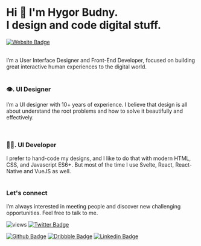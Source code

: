 # Hi 👋 I'm Hygor Budny.<br/>I design and code digital stuff.
[![Website Badge](https://img.shields.io/badge/-working%20from%20home-fff5b1?style=flat&link=https://hygorbudny.com/)](https://hygorbudny.com/) 

<br />
I’m a User Interface Designer and Front-End Developer, focused on building great interactive human experiences to the digital world.
<br />
<br />

### 👁. **UI Designer**
I’m a UI designer with 10+ years of experience. I believe that design is all about understand the root problems and how to solve it beautifully and effectively.

<br />

### 👨‍💻. **UI Developer**
I prefer to hand-code my designs, and I like to do that with modern HTML, CSS, and Javascript ES6+. But most of the time I use Svelte, React, React-Native and VueJS as well.
<br />
<br />


### **Let's connect**

I’m always interested in meeting people and discover new challenging opportunities. Feel free to talk to me.

![views](https://gpvc.arturio.dev/hygor)
[![Twitter Badge](https://img.shields.io/twitter/follow/hygorbudny?hygorbudny)](https://twitter.com/hygorbudny)

[![Github Badge](https://img.shields.io/badge/-hygor-grey?style=flat&logo=github&logoColor=white&link=https://github.com/hygor/)](https://www.github.com/hygor/) 
[![Dribbble Badge](https://img.shields.io/badge/-hygor-grey?style=flat&logo=dribbble&logoColor=white&link=https://dribbble.com/hygor/)](https://dribbble.com/hygor/) 
[![Linkedin Badge](https://img.shields.io/badge/-hygor-grey?style=flat&logo=linkedin&logoColor=white&link=https://www.linkedin.com/in/hygorbudny/)](https://www.linkedin.com/in/hygorbudny/)
